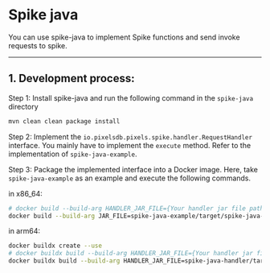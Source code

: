 # Spike java

You can use spike-java to implement Spike functions and send invoke requests to spike.

---

## 1. Development process:

Step 1: Install spike-java and run the following command in the `spike-java` directory
```bash
mvn clean clean package install
```

Step 2: Implement the `io.pixelsdb.pixels.spike.handler.RequestHandler` interface. You mainly have to implement the `execute` method. Refer to the implementation of `spike-java-example`.

Step 3: Package the implemented interface into a Docker image. Here, take `spike-java-example` as an example and execute the following commands.

in x86_64:
```bash
# docker build --build-arg HANDLER_JAR_FILE={Your handler jar file path} --build-arg IMPL_JAR_FILE={Your handler implement jar file path} --platform linux/amd64,linux/arm64 -t {Your aws ECR}:{version} --push .
docker build --build-arg JAR_FILE=spike-java-example/target/spike-java-example-1.0-SNAPSHOT.jar --platform linux/amd64,linux/arm64 -t 013072238852.dkr.ecr.cn-north-1.amazonaws.com.cn/agentguo/spike-java-worker:1.0 --push .
```

in arm64:
```bash
docker buildx create --use
# docker buildx build --build-arg HANDLER_JAR_FILE={Your handler jar file path} --build-arg IMPL_JAR_FILE={Your handler implement jar file path} --platform linux/amd64,linux/arm64 -t {Your aws ECR}:{version} --push .
docker buildx build --build-arg HANDLER_JAR_FILE=spike-java-handler/target/spike-java-handler-1.0-SNAPSHOT.jar --build-arg IMPL_JAR_FILE=spike-java-example/target/spike-java-example-1.0-SNAPSHOT.jar --platform linux/amd64,linux/arm64 -t 013072238852.dkr.ecr.cn-north-1.amazonaws.com.cn/agentguo/spike-java-worker:1.0 --push .
```


[//]: # (Step 4: Run the Docker image)

[//]: # (```bash)

[//]: # (docker run -d -p 50052:50052 spike-java-worker:1.0)

[//]: # ()
[//]: # (docker exec -it <container_id> /bin/bash)

[//]: # (```)
